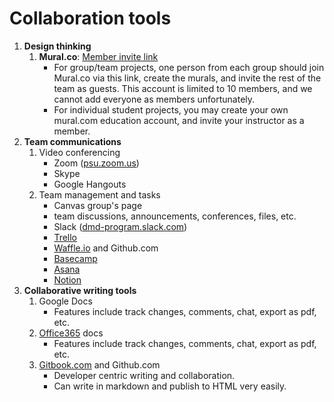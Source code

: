 # Collaboration tools

1. **Design thinking**
   1. **Mural.co**: [Member invite link](https://app.mural.co/invitation/team/dmd3007494?code=6c9320b6e2fe40b2b5f7bd0efed6a871&sender=msc2278195)
      * For group/team projects, one person from each group should join Mural.co via this link, create the murals, and invite the rest of the team as guests. This account is limited to 10 members, and we cannot add everyone as members unfortunately.
      * For individual student projects, you may create your own mural.com education account, and invite your instructor as a member.
2. **Team communications**
   1. Video conferencing
      * Zoom \([psu.zoom.us](https://psu.zoom.us)\)
      * Skype
      * Google Hangouts
   2. Team management and tasks
      * Canvas group's page
      * team discussions, announcements, conferences, files, etc.
      * Slack \([dmd-program.slack.com](http://dmd-program.slack.com)\)
      * [Trello](https://trello.com)
      * [Waffle.io](https://waffle.io) and Github.com
      * [Basecamp](https://basecamp.com/)
      * [Asana](http://asana.com)
      * [Notion](https://notion.so/)
3. **Collaborative writing tools**
   1. Google Docs
      * Features include track changes, comments, chat, export as pdf, etc.
   2. [Office365](https://office365.psu.edu) docs
      * Features include track changes, comments, chat, export as pdf, etc.
   3. [Gitbook.com](https://www.gitbook.com) and Github.com
      * Developer centric writing and collaboration.
      * Can write in markdown and publish to HTML very easily.




